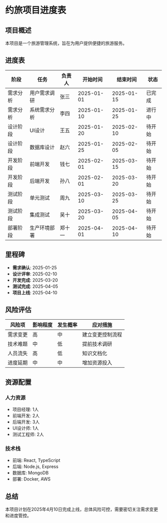 # 约旅项目进度表

## 项目概述

本项目是一个旅游管理系统，旨在为用户提供便捷的旅游服务。

## 进度表

| 阶段 | 任务 | 负责人 | 开始时间 | 结束时间 | 状态 |
|------|------|--------|----------|----------|------|
| 需求分析 | 用户需求调研 | 张三 | 2025-01-01 | 2025-01-15 | 已完成 |
| 需求分析 | 系统需求分析 | 李四 | 2025-01-10 | 2025-01-25 | 进行中 |
| 设计阶段 | UI设计 | 王五 | 2025-01-20 | 2025-02-10 | 待开始 |
| 设计阶段 | 数据库设计 | 赵六 | 2025-01-25 | 2025-02-05 | 待开始 |
| 开发阶段 | 前端开发 | 钱七 | 2025-02-01 | 2025-03-15 | 待开始 |
| 开发阶段 | 后端开发 | 孙八 | 2025-02-01 | 2025-03-20 | 待开始 |
| 测试阶段 | 单元测试 | 周九 | 2025-03-10 | 2025-03-25 | 待开始 |
| 测试阶段 | 集成测试 | 吴十 | 2025-03-20 | 2025-04-05 | 待开始 |
| 部署阶段 | 生产环境部署 | 郑十一 | 2025-04-01 | 2025-04-10 | 待开始 |

## 里程碑

- **需求确认**: 2025-01-25
- **设计评审**: 2025-02-10
- **开发完成**: 2025-03-20
- **测试完成**: 2025-04-05
- **项目上线**: 2025-04-10

## 风险评估

| 风险项 | 影响程度 | 发生概率 | 应对措施 |
|--------|----------|----------|----------|
| 需求变更 | 高 | 中 | 建立变更控制流程 |
| 技术难题 | 中 | 低 | 提前技术调研 |
| 人员流失 | 高 | 低 | 知识文档化 |
| 进度延期 | 中 | 中 | 增加资源投入 |

## 资源配置

### 人力资源

- 项目经理: 1人
- 前端开发: 2人
- 后端开发: 3人
- UI设计师: 1人
- 测试工程师: 2人

### 技术栈

- 前端: React, TypeScript
- 后端: Node.js, Express
- 数据库: MongoDB
- 部署: Docker, AWS

## 总结

本项目计划在2025年4月10日完成上线，总体风险可控，需要密切关注需求变更和进度管控。